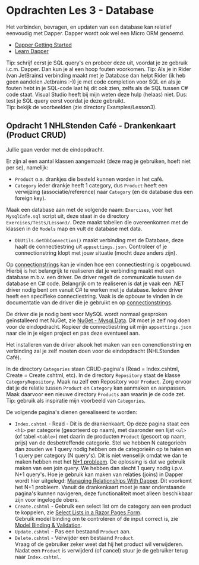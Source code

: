 # Opdrachten Les 3 - Database

Het verbinden, bevragen, en updaten van een database kan relatief eenvoudig met Dapper.
Dapper wordt ook wel een Micro ORM genoemd.

* [Dapper Getting Started](https://dapper-tutorial.net/dapper)
* [Learn Dapper](https://www.learndapper.com/)

Tip: schrijf eerst je SQL query's en probeer deze uit, voordat je ze gebruik i.c.m. Dapper. Dan kun je al een hoop fouten voorkomen.
Tip: Als je in Rider (van JetBrains) verbinding maakt met je Database dan helpt Rider (ik heb geen aandelen Jetbrains :-)) je met code completion voor SQL en als je fouten hebt in je SQL-code laat hij dit ook zien, 
zelfs als de SQL tussen C# code staat. Visual Studio heeft bij mijn weten deze hulp (helaas) niet. Dus: test je SQL query eerst voordat je deze gebruikt.   
Tip: bekijk de voorbeelden (zie directory Examples/Lesson3).

## Opdracht 1 NHLStenden Café - Drankenkaart (Product CRUD)

Jullie gaan verder met de eindopdracht.  
 
Er zijn al een aantal klassen aangemaakt (deze mag je gebruiken, hoeft niet per se), namelijk:  
- `Product` o.a. drankjes die besteld kunnen worden in het café.
- `Category` ieder drankje heeft 1 category, dus `Product` heeft een verwijzing (associatie/reference) naar `Category` (en de database dus een foreign key).  

Maak een database aan met de volgende naam: `Exercises`, voer het `MysqlCafe.sql` script uit, deze staat in de directory `Exercises/Tests/Lesson3/`.
Deze maakt tabellen die overeenkomen met de klassen in de `Models` map en vult de database met data.

- `DbUtils.GetDbConnection()` maakt verbinding met de Database, deze haalt de connectiestring uit `appsettings.json`. 
Controleer of je connectionstring klopt met jouw situatie (mocht deze anders zijn). 
  
Op [connectionstrings](https://www.connectionstrings.com/) kan je vinden hoe een connectiestring is opgebouwd.
Hierbij is het belangrijk te realiseren dat je verbinding maakt met een database m.b.v. een driver. De driver regelt de communicatie tussen de database en C# code.
Belangrijk om te realiseren is dat je vaak een .NET driver nodig bent om vanuit C# te werken met je database. 
Iedere driver heeft een specifieke connectiestring. Vaak is de opbouw te vinden in de documentatie van de driver die je gebruikt en op [connectionstrings](https://www.connectionstrings.com/).  

De driver die je nodig bent voor MySQL wordt normaal gesproken geïnstalleerd met NuGet, zie [NuGet - Mysql.Data](https://www.nuget.org/packages/MySql.Data/). Dit moet je zelf nog doen voor de eindopdracht.
Kopieer de connectiestring uit mijn `appsettings.json` naar die in je eigen project en pas deze eventueel aan.

Het installeren van de driver alsook het maken van een conenctionstring en verbinding zal je zelf moeten doen voor de eindopdracht (NHLStenden Café).

In de directory `Categories` staan CRUD-pagina's (Read = Index.cshtml, Create = Create.cshtml, etc).
In de directory `Repository` staat de klasse `CategoryRepository`. 
Maak nu zelf een Repository voor `Product`. Zorg ervoor dat je de relatie tussen `Product` en `Category` kan aanmaken en aanpassen.
Maak daarvoor een nieuwe directory `Products` aan waarin je de code zet. Tip: gebruik als inspiratie mijn voorbeeld van `Categories`.

De volgende pagina's dienen gerealiseerd te worden:
- `Index.cshtml` - Read - Dit is de drankenkaart. Op deze pagina staat een `<h1>` per categorie (gesorteerd op naam), met daaronder een lijst `<ul>` (of tabel `<table>`) met daarin de producten `Product` (gesoort op naam, prijs) van de desbetreffende categorie.
Stel we hebben N categorieën dan zouden we 1 query nodig hebben om de categorieën op te halen en 1 query per category (N query's). Dit is niet wenselijk omdat we dan te maken hebben met het [N+1 probleem](https://www.youtube.com/shorts/3w2g50NojVQ).
De oplossing is dat we gebruik maken van een join query. We hebben dan slecht 1 query nodig i.p.v. N+1 query's. Hoe je gebruik kan maken van relaties (joins) in Dapper wordt hier uitgelegd:
[Managing Relationships With Dapper](https://www.learndapper.com/relationships). Dit voorkomt het N+1 probleem.
Vanuit de drankenkaart moet je naar onderstaande pagina's kunnen navigeren, deze functionaliteit moet alleen beschikbaar zijn voor ingelogde obers.
- `Create.cshtml` - Gebruik een select list om de category aan een product te koppelen, zie [Select Lists in a Razor Pages Form](https://www.learnrazorpages.com/razor-pages/forms/select-lists).  
Gebruik model binding om te controleren of de input correct is, zie [Model Binding & Validation](https://www.learnrazorpages.com/razor-pages/validation).  
- `Update.cshtml` - Pas een bestaand `Product` aan.       
- `Delete.cshtml` - Verwijder een bestaand `Product`.   
Vraag of de gebruiker zeker weet dat hij het product wil verwijderen. Nadat een `Product` is verwijderd (of cancel) stuur je de gebruiker terug naar `Index.cshtml`.
